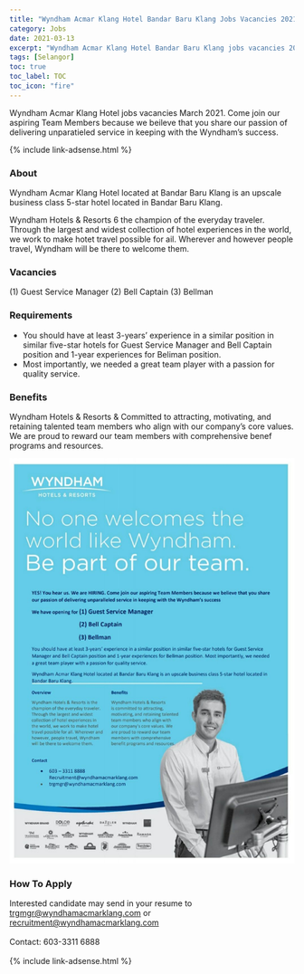 ```yaml
---
title: "Wyndham Acmar Klang Hotel Bandar Baru Klang Jobs Vacancies 2021" 
category: Jobs 
date: 2021-03-13
excerpt: "Wyndham Acmar Klang Hotel Bandar Baru Klang jobs vacancies 2021 for Guest Service Manager, Bell Captain and Bellman" 
tags: [Selangor] 
toc: true 
toc_label: TOC 
toc_icon: "fire" 
--- 
```


Wyndham Acmar Klang Hotel jobs vacancies March 2021. Come join our aspiring Team Members because we beileve that you share our passion of delivering unparatieled service in keeping with the Wyndham’s success. 

{% include link-adsense.html %} 
### About
Wyndham Acmar Klang Hotel located at Bandar Baru Klang is an upscale business class 5-star hotel located in Bandar Baru Klang.

Wyndham Hotels & Resorts 6 the champion of the everyday traveler. Through the largest and widest collection of hotel experiences in the world, we work to make hotet travel possible for ail. Wherever and however people travel, Wyndham will be there to welcome them.

### Vacancies
(1) Guest Service Manager
(2) Bell Captain
(3) Bellman

### Requirements
- You should have at least 3-years’ experience in a similar position in similar five-star hotels for Guest Service Manager and Bell Captain position and 1-year experiences for Beliman position. 
- Most importantly, we needed a great team player with a passion for quality service.

### Benefits
Wyndham Hotels & Resorts & Committed to attracting, motivating, and retaining talented team members who align with our company’s core values. We are proud to reward our team members with comprehensive benef programs and resources.

![Wyndham Acmar Klang Hotel Bandar Baru Jobs 2021!](/assets/images/2021-03/wyndham-acmar-klang-hotel-jobs-march-2021.jpg "Wyndham Acmar Klang Hotel Bandar Baru Jobs 2021")

### How To Apply
Interested candidate may send in your resume to trgmgr@wyndhamacmarklang.com or recruitment@wyndhamacmarklang.com
<br/><br/>
Contact: 603-3311 6888
<br/><br/>
{% include link-adsense.html %} 